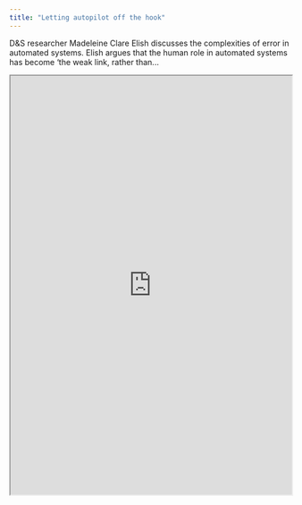 ```yaml
---
title: "Letting autopilot off the hook"
---
```


D&S researcher Madeleine Clare Elish discusses the complexities of error in automated systems. Elish argues that the human role in automated systems has become ‘the weak link, rather than...

<iframe height="750" width="100%" src="https://ewelton.github.io/ktest/wiki.html#Letting%20autopilot%20off%20the%20hook"></iframe>
